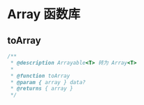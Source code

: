 # Array 函数库

## toArray
```ts
/**
 * @description Arrayable<T> 转为 Array<T>
 *
 * @function toArray
 * @param { array } data?
 * @returns { array }
 */
```
